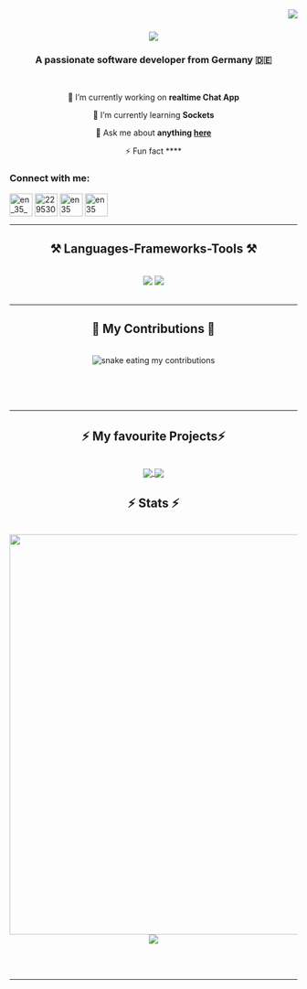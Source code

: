 <img align="right" src="https://visitor-badge.laobi.icu/badge?page_id=eliasnau.eliasnau" />

<h1 align="center">
    <img src="https://readme-typing-svg.herokuapp.com/?font=Righteous&size=35&center=true&vCenter=true&width=500&height=70&duration=4000&lines=Hi+There!+👋;+I'm+Elias!;" />
</h1>

<h3 align="center">A passionate software developer from Germany 🇩🇪</h3>

<br/>

<div align="center">
 
 🔭 I’m currently working on **realtime Chat App**
 
 🌱 I’m currently learning **Sockets**

💬 Ask me about **anything [here](https://github.com/eliasnau/eliasnau/pulls)**

⚡ Fun fact ****

 </div>
 
</div>

</div>
<h3 align="left">Connect with me:</h3>
<p align="left">
<a href="https://twitter.com/elias35_35" target="blank"><img align="center" src="https://skillicons.dev/icons?i=twitter" alt="en_35_35" height="40" width="40" /></a>
<a href="https://stackoverflow.com/users/22953084" target="blank"><img align="center" src="https://skillicons.dev/icons?i=stackoverflow" alt="22953084" height="40" width="40" /></a>
<a href="https://github.com/eliasnau/eliasnau/issues" target="blank"><img align="center" src="https://skillicons.dev/icons?i=github" alt="en35" height="40" width="40" /></a>
<a href="https://rick.nerial.uk/video.mp4" target="blank"><img align="center" src="https://skillicons.dev/icons?i=discord" alt="en35" height="40" width="40" /></a>
</p>

 <hr/>
 
<h2 align="center">⚒️ Languages-Frameworks-Tools ⚒️</h2>
<br/>
<div align="center">
    <img src="https://skillicons.dev/icons?i=react,cpp,html,css,js,rust,py,java,mysql,mongodb,unity,unreal,flask" />
    <img src="https://skillicons.dev/icons?i=vscode,git,linux,vim,docker,bash,cloudflare" /><br>
</div>

<br/>
<hr/>

<div align="center">
  <h2>🐍 My Contributions 🐍</h2>
  <br>
  <img alt="snake eating my contributions" src="https://raw.githubusercontent.com/eliasnau/eliasnau/output/github-contribution-grid-snake.svg" />
  
  <br/><br/><br/>
</div>

<hr/>
<h2 align="center">⚡ My favourite Projects⚡</h2>
<br>
<div align="center">
<a href="https://github.com/eliasnau/cerberus">
  <img align="center" src="https://github-readme-stats.vercel.app/api/pin/?username=eliasnau&repo=cerberus" />
</a>
<a href="https://github.com/eliasnau/hasher">
  <img align="center" src="https://github-readme-stats.vercel.app/api/pin/?username=eliasnau&repo=hasher" />
</a>
</div>

<h2 align="center">⚡ Stats ⚡</h2>
<br>

<div align=center>
<img src="https://github-readme-stats.vercel.app/api?username=eliasnau&show_icons=true&number_format=long&border_radius=20&rank_icon=percentile&ring_color=75C3FD&hide=issues" width=700 />
<img src="https://github-readme-stats.vercel.app/api/top-langs/?username=eliasnau" />
</div>

<br/><br/>

<hr/>

<br/>

<div align="center">
</div>

<br/>
